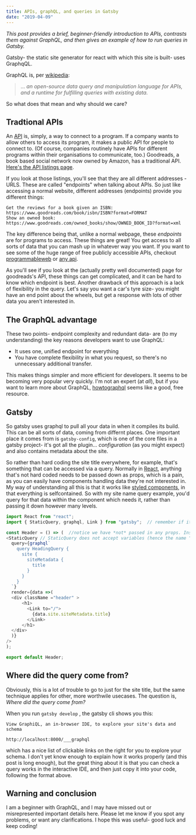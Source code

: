```yaml
---
title: APIs, graphQL, and queries in Gatsby
date: "2019-04-09"
---
```


*This post provides a brief, beginner-friendly introduction to APIs, contrasts them against GraphQL, and then gives an example of how to run queries in Gatsby.*

Gatsby- the static site generator for react with which this site is built- uses GraphqQL.



GraphQL is, per [wikipedia](https://en.wikipedia.org/wiki/GraphQL):

> ... *an open-source data query and manipulation language for APIs, and a runtime for fulfilling queries with existing data.*



So what does that mean and why should we care?

## Tradtional APIs

An [API](https://en.wikipedia.org/wiki/Application_programming_interface) is, simply, a way to connect to a program.  If a company wants to allow others to access its program, it makes a public API for people to connect to. (Of course, companies routinely have APIs for different programs within their organisations to communicate, too.)  Goodreads, a book based social network now owned by Amazon, has a traditional API.  [Here's the API listings page](https://www.goodreads.com/api).

If you look at those listings, you'll see that they are all different addresses - URLS.  These are called "endpoints" when talking about APIs. So just like accessing a normal website, different addresses (endpoints) provide you different things:
```
Get the reviews for a book given an ISBN:
https://www.goodreads.com/book/isbn/ISBN?format=FORMAT 
Show an owned book:
https://www.goodreads.com/owned_books/show/OWNED_BOOK_ID?format=xml
```

The key difference being that, unlike a normal webpage, these *endpoints* are for programs to access.  These things are great! You get access to all sorts of data that you can mash up in whatever way you want.  If you want to see some of the huge range of free publicly accessible APIs, checkout [programmableweb](https://www.programmableweb.com/) or [any api](https://any-api.com/).

As you'll see if you look at the (actually pretty well documented) page for goodreads's API, these things can get complicated, and it can be hard to know which endpoint is best.  Another drawback of this approach is a lack of flexibility in the query. Let's say you want a car's tyre size- you might have an end point about the wheels, but get a response with lots of other data you aren't interested in. 


## The GraphQL advantage

These two points- endpoint complexity and redundant data- are (to my understanding) the key reasons developers want to use GraphQL:

* It uses one, unified endpoint for everything
* You have complete flexibility in what you request, so there's no unnecessary additional transfer.



This makes things simpler and more efficient for developers. It seems to be becoming very popular very quickly.  I'm not an expert (at *all*), but if you want to learn more about GraphQL, [howtographql](https://www.howtographql.com/) seems like a good, free resource.


## Gatsby

So gatsby uses graphql to pull all your data in when it compiles its build.  This can be all sorts of data, coming from differnt places.  One important place it comes from is `gatsby-config`, which is one of the core files in a gatsby project- it's got all the plugin... *configuration* (as you might expect) and also contains metadata about the site.

So rather than hard coding the site title everywhere, for example, that's something that can be accessed via a query. Normally in [React](https://reactjs.org/), anything that's not hard coded needs to be passed down as props, which is a pain, as you can easily have components handling data they're not interested in.  My way of understanding all this is that it works like [styled components](https://www.styled-components.com/), in that everything is selfcontained.  So with my site name query example, you'd query for that data within the component which needs it, rather than passing it down however many levels.


```javascript
import React from "react";  
import { StaticQuery, graphql, Link } from "gatsby";  // remember if it's an internal within gatsby, use Link, not href.

const Header = () => (  //notice we have *not* passed in any props. Instead we use StaticQuery
<StaticQuery // StaticQuery does not accept variables (hence the name “static”), but can be used in any component, including pages.
  query={graphql`
    query HeadingQuery {
      site {
        siteMetadata { 
          title
        }
      }
    }
  `}   
  render={data =>(
  <div className ="header" >
      <h1>
        <Link to="/">
          {data.site.siteMetadata.title}
        </Link>
      </h1>
  </div>
  )}
/>
);

export default Header;

```
## Where did the query come from?

Obviously, this is a lot of trouble to go to just for the site title, but the same technique applies for other, more worthwile usecases.  The question is, *Where did the query come from?*

When you run `gatsby develop` , the gatsby cli shows you this:

```
View GraphiQL, an in-browser IDE, to explore your site's data and schema

http://localhost:8000/___graphql
```

which has a nice list of clickable links on the right for you to explore your schema.  I don't yet know enough to explain how it works properly (and this post is long enough), but the great thing about it is that you can check a query works in the interactive IDE, and then just copy it into your code, following the format above.

## Warning and conclusion

I am a beginner with GraphQL, and I may have missed out or misrepresented important details here.  Please let me know if you spot any problems, or want any clarifications.  I hope this was useful- good luck and keep coding!
